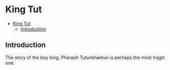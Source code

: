 # King Tut

- [King Tut](#king-tut)
  - [Introduction](#introduction)


## Introduction

The story of the boy king, Pharaoh Tutunkhamun is perhaps the most tragic one.